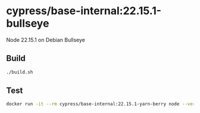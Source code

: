 # cypress/base-internal:22.15.1-bullseye

Node 22.15.1 on Debian Bullseye

## Build

```bash
./build.sh
```

## Test

```bash
docker run -it --rm cypress/base-internal:22.15.1-yarn-berry node --version
```
